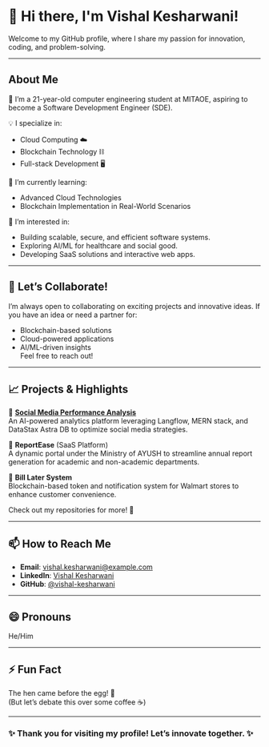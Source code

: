 # 👋 Hi there, I'm Vishal Kesharwani!  
Welcome to my GitHub profile, where I share my passion for innovation, coding, and problem-solving.

---

## About Me  
🌟 I’m a 21-year-old computer engineering student at MITAOE, aspiring to become a Software Development Engineer (SDE).  

💡 I specialize in:  
- Cloud Computing ☁️  
- Blockchain Technology ⛓️  
- Full-stack Development 🖥️  

🌱 I’m currently learning:  
- Advanced Cloud Technologies  
- Blockchain Implementation in Real-World Scenarios  

👀 I’m interested in:  
- Building scalable, secure, and efficient software systems.  
- Exploring AI/ML for healthcare and social good.  
- Developing SaaS solutions and interactive web apps.  

---

## 💞️ Let’s Collaborate!  
I’m always open to collaborating on exciting projects and innovative ideas. If you have an idea or need a partner for:  
- Blockchain-based solutions  
- Cloud-powered applications  
- AI/ML-driven insights  
Feel free to reach out!

---

## 📈 Projects & Highlights  
🔹 **[Social Media Performance Analysis](https://github.com/HBTK/Social-Media-Performance)**  
An AI-powered analytics platform leveraging Langflow, MERN stack, and DataStax Astra DB to optimize social media strategies.  

🔹 **ReportEase** (SaaS Platform)  
A dynamic portal under the Ministry of AYUSH to streamline annual report generation for academic and non-academic departments.  

🔹 **Bill Later System**  
Blockchain-based token and notification system for Walmart stores to enhance customer convenience.  

Check out my repositories for more! 🚀  

---

## 📫 How to Reach Me  
- **Email**: [vishal.kesharwani@example.com](mailto:vishal.kesharwani@example.com)  
- **LinkedIn**: [Vishal Kesharwani](https://linkedin.com/in/vishal-kesharwani)  
- **GitHub**: [@vishal-kesharwani](https://github.com/vishal-kesharwani)  

---

## 😄 Pronouns  
He/Him  

---

## ⚡ Fun Fact  
The hen came before the egg! 🐔  
(But let’s debate this over some coffee ☕)  

---

### ✨ Thank you for visiting my profile! Let’s innovate together. ✨
